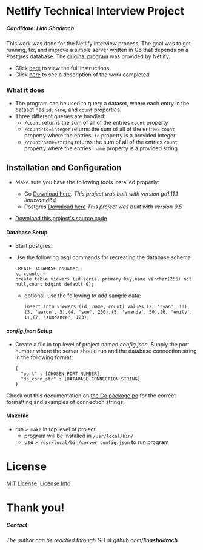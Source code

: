 # Netlify Technical Interview Project

##### _Candidate: Lina Shadrach_

This work was done for the Netlify interview process. The goal was to get running, fix, and improve a simple server written in Go that depends on a Postgres database. The [original program](https://gitlab.com/linashadrach/server/tree/7e1c1c69ea9ad335b1c77ee9871a476630c298a0) was provided by Netlify. 
* Click [here](https://gitlab.com/linashadrach/server/blob/master/technical-inteview-instructions.md) to view the full instructions.
* Click [here](https://gitlab.com/linashadrach/server/blob/master/work-description.md) to see a description of the work completed

### What it does

* The program can be used to query a dataset, where each entry in the dataset has `id`, `name`, and `count` properties. 
* Three different queries are handled:
    * `/count` returns the sum of all of the entries `count` property
    * `/count?id=integer` returns the sum of all of the entries `count` property where the entries' `id` property is a provided integer
    * `/count?name=string` returns the sum of all of the entries `count` property where the entries' `name` property is a provided string

## Installation and Configuration

* Make sure you have the following tools installed properly:
    * Go [Download here](https://golang.org/dl/). _This project was built with version go1.11.1 linux/amd64_
    * Postgres [Download here](https://www.postgresql.org/download/) _This project was built with version 9.5_
    
* [Download this project's source code](https://gitlab.com/linashadrach/server)

#### Database Setup

* Start postgres.
* Use the following psql commands for recreating the database schema
    ```
    CREATE DATABASE counter;
    \c counter;
    create table viewers (id serial primary key,name varchar(256) not null,count bigint default 0);
    ```

    * optional: use the following to add sample data:
        ```
        insert into viewers (id, name, count) values (2, 'ryan', 10),(3, 'aaron', 5),(4, 'sue', 200),(5, 'amanda', 50),(6, 'emily', 1),(7, 'sundance', 123);
        ```

#### _config.json_ Setup

* Create a file in top level of project named _config.json_. Supply the port number where the server should run and the database connection string in the following format: 
    ```
    {
      "port" : [CHOSEN PORT NUMBER],
      "db_conn_str" : [DATABASE CONNECTION STRING]
    }
    ```
Check out this documentation on [the Go package pq](https://godoc.org/github.com/lib/pq) for the correct formatting and examples of connection strings. 

#### Makefile

* run `> make` in top level of project
    * program will be installed in `/usr/local/bin/`
    * use `> /usr/local/bin/server config.json` to run program 


# License

[MIT License](LICENSE).
[License Info](https://writing.kemitchell.com/2016/09/21/MIT-License-Line-by-Line.html)


# Thank you!

##### Contact
_The author can be reached through GH at github.com/**linashadrach**_
